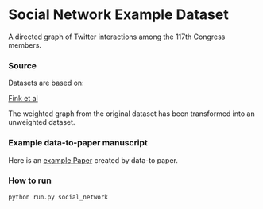 # Social Network Example Dataset

A directed graph of Twitter interactions among the 117th Congress members.

### Source
Datasets are based on:

[Fink et al](https://www.ncbi.nlm.nih.gov/pmc/articles/PMC10493874/)

The weighted graph from the original dataset has been transformed into an unweighted dataset. 

### Example data-to-paper manuscript
Here is an [example Paper](https://github.com/rkishony/data-to-paper-supplementary/blob/main/Supplementary%20Data-chained%20Manuscripts/Supplementary%20Data-chained%20Manuscript%20B.pdf) created by data-to paper.

### How to run
`python run.py social_network`
